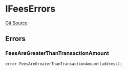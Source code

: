 # IFeesErrors
[Git Source](https://github.com/thrackle-io/tron/blob/4370cba4c6c86564c45ea5da17298f68b13753b5/src/common/IErrors.sol)


## Errors
### FeesAreGreaterThanTransactionAmount

```solidity
error FeesAreGreaterThanTransactionAmount(address);
```

